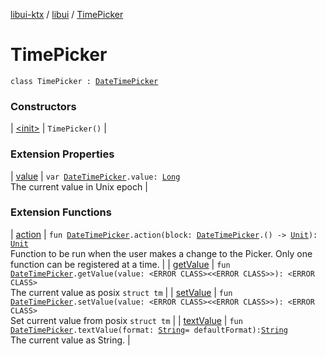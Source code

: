 [libui-ktx](../../index.md) / [libui](../index.md) / [TimePicker](./index.md)

# TimePicker

`class TimePicker : `[`DateTimePicker`](../-date-time-picker/index.md)

### Constructors

| [&lt;init&gt;](-init-.md) | `TimePicker()` |

### Extension Properties

| [value](../value.md) | `var `[`DateTimePicker`](../-date-time-picker/index.md)`.value: `[`Long`](https://kotlinlang.org/api/latest/jvm/stdlib/kotlin/-long/index.html)<br>The current value in Unix epoch |

### Extension Functions

| [action](../action.md) | `fun `[`DateTimePicker`](../-date-time-picker/index.md)`.action(block: `[`DateTimePicker`](../-date-time-picker/index.md)`.() -> `[`Unit`](https://kotlinlang.org/api/latest/jvm/stdlib/kotlin/-unit/index.html)`): `[`Unit`](https://kotlinlang.org/api/latest/jvm/stdlib/kotlin/-unit/index.html)<br>Function to be run when the user makes a change to the Picker. Only one function can be registered at a time. |
| [getValue](../get-value.md) | `fun `[`DateTimePicker`](../-date-time-picker/index.md)`.getValue(value: <ERROR CLASS><<ERROR CLASS>>): <ERROR CLASS>`<br>The current value as posix `struct tm` |
| [setValue](../set-value.md) | `fun `[`DateTimePicker`](../-date-time-picker/index.md)`.setValue(value: <ERROR CLASS><<ERROR CLASS>>): <ERROR CLASS>`<br>Set current value from posix `struct tm` |
| [textValue](../text-value.md) | `fun `[`DateTimePicker`](../-date-time-picker/index.md)`.textValue(format: `[`String`](https://kotlinlang.org/api/latest/jvm/stdlib/kotlin/-string/index.html)` = defaultFormat): `[`String`](https://kotlinlang.org/api/latest/jvm/stdlib/kotlin/-string/index.html)<br>The current value as String. |

